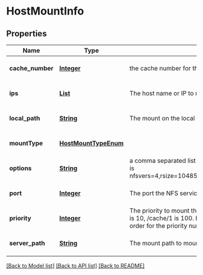 # HostMountInfo
## Properties

Name | Type | Description | Notes
------------ | ------------- | ------------- | -------------
**cache\_number** | [**Integer**](integer.md) | the cache number for the nfs mount.  0 is /cache, 1 is /cache/1, ... | [optional] [default to null]
**ips** | [**List**](string.md) | The host name or IP to mount. | [optional] [default to null]
**local\_path** | [**String**](string.md) | The mount on the local filesystem | [optional] [default to null]
**mountType** | [**HostMountTypeEnum**](HostMountTypeEnum.md) |  | [optional] [default to null]
**options** | [**String**](string.md) | a comma separated list of options to pass into the mount commmand.  An example is nfsvers&#x3D;4,rsize&#x3D;1048576,wsize&#x3D;1048576,hard,timeo&#x3D;600,retrans&#x3D;2,noresvport | [optional] [default to null]
**port** | [**Integer**](integer.md) | The port the NFS service is listening on | [optional] [default to null]
**priority** | [**Integer**](integer.md) | The priority to mount them.  Lowest first to highest numbers.  For example, /cache is 10, /cache/1 is 100. If they have the same priority then they are run in random order for the priority number. | [optional] [default to null]
**server\_path** | [**String**](string.md) | The mount path to mount | [optional] [default to null]

[[Back to Model list]](../README.md#documentation-for-models) [[Back to API list]](../README.md#documentation-for-api-endpoints) [[Back to README]](../README.md)

